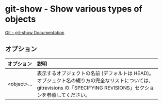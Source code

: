 # git-show - Show various types of objects

[Git - git-show Documentation](https://git-scm.com/docs/git-show)

## オプション

|オプション|説明|
|:--|:--|
|\<object>…​|表示するオブジェクトの名前 (デフォルトは HEAD)。 オブジェクト名の綴り方の完全なリストについては、gitrevisions の「SPECIFYING REVISIONS」セクションを参照してください。|
